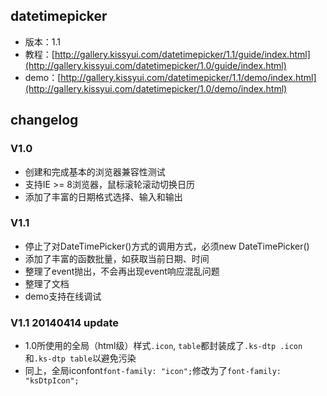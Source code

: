 ## datetimepicker

* 版本：1.1
* 教程：[http://gallery.kissyui.com/datetimepicker/1.1/guide/index.html](http://gallery.kissyui.com/datetimepicker/1.0/guide/index.html)
* demo：[http://gallery.kissyui.com/datetimepicker/1.1/demo/index.html](http://gallery.kissyui.com/datetimepicker/1.0/demo/index.html)

## changelog

### V1.0
* 创建和完成基本的浏览器兼容性测试
* 支持IE >= 8浏览器，鼠标滚轮滚动切换日历
* 添加了丰富的日期格式选择、输入和输出

### V1.1
* 停止了对DateTimePicker()方式的调用方式，必须new DateTimePicker()
* 添加了丰富的函数批量，如获取当前日期、时间
* 整理了event抛出，不会再出现event响应混乱问题
* 整理了文档
* demo支持在线调试


### V1.1 20140414 update
* 1.0所使用的全局（html级）样式`.icon`, `table`都封装成了`.ks-dtp .icon` 和`.ks-dtp table`以避免污染
* 同上，全局iconfont`font-family: "icon";`修改为了`font-family: "ksDtpIcon";`


